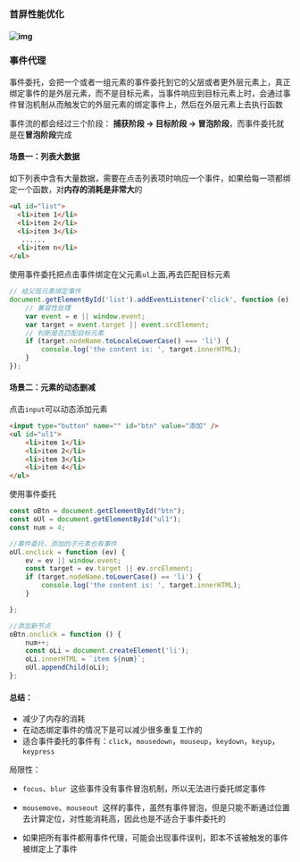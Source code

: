 ### 首屏性能优化

#### ![img](https://static.developers.pub/3e68ec90cd5b4a9f9784d273d9f97311.png)



### 事件代理

事件委托，会把一个或者一组元素的事件委托到它的父层或者更外层元素上，真正绑定事件的是外层元素，而不是目标元素，当事件响应到目标元素上时，会通过事件冒泡机制从而触发它的外层元素的绑定事件上，然后在外层元素上去执行函数

事件流的都会经过三个阶段： **捕获阶段 -> 目标阶段 -> 冒泡阶段**，而事件委托就是在**冒泡阶段**完成

#### 场景一：列表大数据

如下列表中含有大量数据，需要在点击列表项时响应一个事件，如果给每一项都绑定一个函数，对**内存的消耗是非常大**的

```html
<ul id="list">
  <li>item 1</li>
  <li>item 2</li>
  <li>item 3</li>
   ......
  <li>item n</li>
</ul>
```

使用事件委托把点击事件绑定在父元素`ul`上面,再去匹配目标元素

```js
// 给父层元素绑定事件
document.getElementById('list').addEventListener('click', function (e) {
    // 兼容性处理
    var event = e || window.event;
    var target = event.target || event.srcElement;
    // 判断是否匹配目标元素
    if (target.nodeName.toLocaleLowerCase() === 'li') {
        console.log('the content is: ', target.innerHTML);
    }
});
```

#### 场景二：元素的动态删减

点击`input`可以动态添加元素

```html
<input type="button" name="" id="btn" value="添加" />
<ul id="ul1">
    <li>item 1</li>
    <li>item 2</li>
    <li>item 3</li>
    <li>item 4</li>
</ul>
```

使用事件委托

```js
const oBtn = document.getElementById("btn");
const oUl = document.getElementById("ul1");
const num = 4;

//事件委托，添加的子元素也有事件
oUl.onclick = function (ev) {
    ev = ev || window.event;
    const target = ev.target || ev.srcElement;
    if (target.nodeName.toLowerCase() == 'li') {
        console.log('the content is: ', target.innerHTML);
    }

};

//添加新节点
oBtn.onclick = function () {
    num++;
    const oLi = document.createElement('li');
    oLi.innerHTML = `item ${num}`;
    oUl.appendChild(oLi);
};
```

#### 总结：

- 减少了内存的消耗
- 在动态绑定事件的情况下是可以减少很多重复工作的
- 适合事件委托的事件有：`click`，`mousedown`，`mouseup`，`keydown`，`keyup`，`keypress`

局限性：

- `focus`、`blur `这些事件没有事件冒泡机制，所以无法进行委托绑定事件
- `mousemove`、`mouseout `这样的事件，虽然有事件冒泡，但是只能不断通过位置去计算定位，对性能消耗高，因此也是不适合于事件委托的

- 如果把所有事件都用事件代理，可能会出现事件误判，即本不该被触发的事件被绑定上了事件